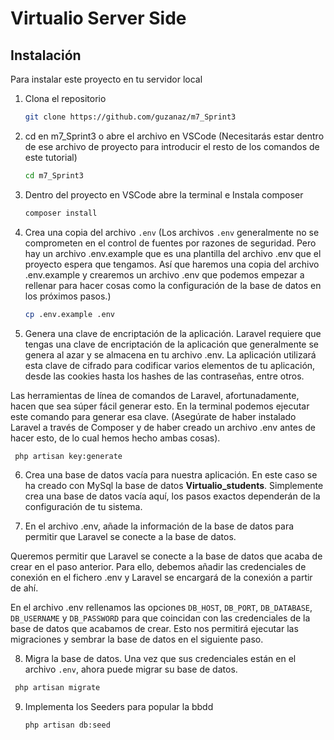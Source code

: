 # Virtualio Server Side

## Instalación

Para instalar este proyecto en tu servidor local

1. Clona el repositorio
   ```sh
   git clone https://github.com/guzanaz/m7_Sprint3
   ```
2. cd en m7_Sprint3 o abre el archivo en VSCode (Necesitarás estar dentro de ese archivo de proyecto para introducir el resto de los comandos de este tutorial)
   ```sh
   cd m7_Sprint3
   ```
3. Dentro del proyecto en VSCode abre la terminal e Instala composer
   ```sh
   composer install
   ```
   
4. Crea una copia del archivo `.env` (Los archivos `.env` generalmente no se comprometen en el control de fuentes por razones de seguridad. Pero hay un archivo .env.example que es una plantilla del archivo .env que el proyecto espera que tengamos. Así que haremos una copia del archivo .env.example y crearemos un archivo .env que podemos empezar a rellenar para hacer cosas como la configuración de la base de datos en los próximos pasos.)
   
   ```sh
   cp .env.example .env
   ```
5. Genera una clave de encriptación de la aplicación. Laravel requiere que tengas una clave de encriptación de la aplicación que generalmente se genera al azar y se almacena en tu archivo .env. La aplicación utilizará esta clave de cifrado para codificar varios elementos de tu aplicación, desde las cookies hasta los hashes de las contraseñas, entre otros.

Las herramientas de línea de comandos de Laravel, afortunadamente, hacen que sea súper fácil generar esto. En la terminal podemos ejecutar este comando para generar esa clave. (Asegúrate de haber instalado Laravel a través de Composer y de haber creado un archivo .env antes de hacer esto, de lo cual hemos hecho ambas cosas).
  ```sh
   php artisan key:generate
   ```

6. Crea una base de datos vacía para nuestra aplicación. En este caso se ha creado con MySql la base de datos **Virtualio_students**. Simplemente crea una base de datos vacía aquí, los pasos exactos dependerán de la configuración de tu sistema.

7. En el archivo .env, añade la información de la base de datos para permitir que Laravel se conecte a la base de datos.

Queremos permitir que Laravel se conecte a la base de datos que acaba de crear en el paso anterior. Para ello, debemos añadir las credenciales de conexión en el fichero .env y Laravel se encargará de la conexión a partir de ahí.

En el archivo .env rellenamos las opciones `DB_HOST`, `DB_PORT`, `DB_DATABASE`, `DB_USERNAME` y `DB_PASSWORD` para que coincidan con las credenciales de la base de datos que acabamos de crear. Esto nos permitirá ejecutar las migraciones y sembrar la base de datos en el siguiente paso.

8. Migra la base de datos. Una vez que sus credenciales están en el archivo `.env`, ahora puede migrar su base de datos.
  ```sh
   php artisan migrate
   ```
   
9. Implementa los Seeders para popular la bbdd
   ```sh
   php artisan db:seed
   ```

